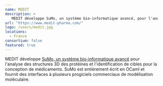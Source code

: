 ```yaml
---
name: MEDIT
description: >
   MEDIT développe SuMo, un système bio-informatique avancé, pour l'analyse des structures 3D des protéines et l'identification de cibles pour la conception de médicaments
url: "https://www.medit-pharma.com/"
logo: /users/medit.jpg
locations:
  - France
consortium: false
featured: true
---
```


MEDIT développe [SuMo, un système bio-informatique avancé]("https://mjambon.com/") pour l'analyse des structures 3D des protéines et l'identification de cibles pour la conception de médicaments. SuMo est entièrement écrit en OCaml et fournit des interfaces à plusieurs progiciels commerciaux de modélisation moléculaire.
